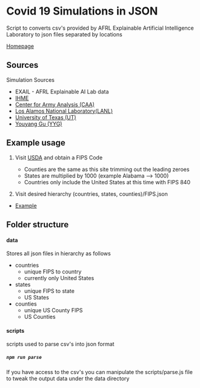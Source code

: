 # Covid 19 Simulations in JSON

Script to converts csv's provided by AFRL Explainable Artificial Intelligence Laboratory to json files separated by locations

[Homepage](https://keonik.github.io/covid-19-simulations/)

## Sources

Simulation Sources

-   EXAIL - AFRL Explainable AI Lab data
-   [IHME](http://www.healthdata.org/covid/data-downloads)
-   [Center for Army Analysis (CAA)](https://covid19.torchinsight.com)
-   [Los Alamos National Laboratory(LANL)](https://covid-19.bsvgateway.org/#link%20to%20forecasting%20site)
-   [University of Texas (UT)](https://github.com/UT-Covid/USmortality)
-   [Youyang Gu (YYG)](https://github.com/youyanggu/covid19_projections/tree/master/)

## Example usage

1. Visit [USDA](https://www.nrcs.usda.gov/wps/portal/nrcs/detail/national/home/?cid=nrcs143_013697) and obtain a FIPS Code

    - Counties are the same as this site trimming out the leading zeroes
    - States are multiplied by 1000 (example Alabama --> 1000)
    - Countries only include the United States at this time with FIPS 840

2. Visit desired hierarchy (countries, states, counties)/FIPS.json

-   [Example](https://keonik.github.io/covid-19-simulations/data/states/2000.json)

##

## Folder structure

#### data

Stores all json files in hierarchy as follows

-   countries
    -   unique FIPS to country
    -   currently only United States
-   states
    -   unique FIPS to state
    -   US States
-   counties
    -   unique US County FIPS
    -   US Counties

#### scripts

scripts used to parse csv's into json format

##### `npm run parse`

If you have access to the csv's you can manipulate the scripts/parse.js file to tweak the output data under the data directory
